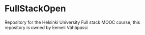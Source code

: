 # FullStackOpen
Repository for the Helsinki University Full stack MOOC course, this repository is owned by Eemeli Vähäpassi